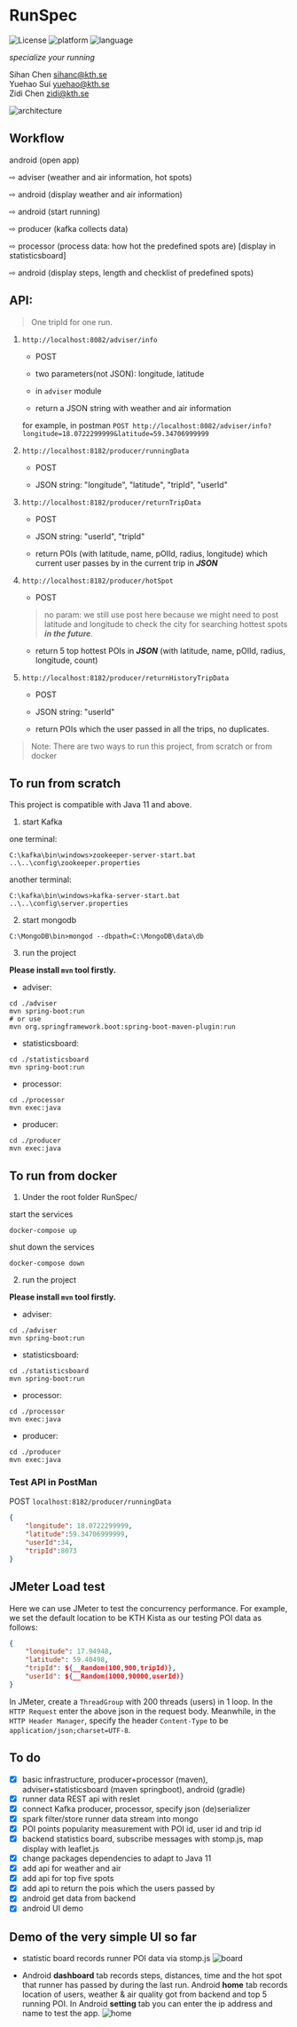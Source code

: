 # RunSpec

![License](https://img.shields.io/badge/License-MIT-blue)
![platform](https://img.shields.io/badge/platform-android-green.svg)
![language](https://img.shields.io/badge/language-Java|Kotlin|Javascript|HTML|CSS-orange.svg)

*specialize your running*

Sihan Chen sihanc@kth.se  
Yuehao Sui yuehao@kth.se  
Zidi Chen zidi@kth.se

![architecture](doc/arch.png)



## Workflow

android (open app)

⇨ adviser (weather and air information, hot spots)

⇨ android (display weather and air information)

⇨ android (start running) 

⇨ producer (kafka collects data) 

⇨ processor (process data: how hot the predefined spots are) [display in statisticsboard] 

⇨ android (display steps, length and checklist of predefined spots)

## API:

> One tripId for one run.

1. `http://localhost:8082/adviser/info`

    - POST
    
    - two parameters(not JSON): longitude, latitude
    
    - in `adviser` module

    - return a JSON string with weather and air information

    for example, in postman
    `POST http://localhost:8082/adviser/info?longitude=18.0722299999&latitude=59.34706999999`

2. `http://localhost:8182/producer/runningData`
 
    - POST

    - JSON string: "longitude", "latitude", "tripId", "userId"

3. `http://localhost:8182/producer/returnTripData`

    - POST
    
    - JSON string: "userId", "tripId"
    
    - return POIs (with latitude, name, pOIId, radius, longitude) which current user passes by in the current trip in ***JSON***

4. `http://localhost:8182/producer/hotSpot`

    - POST

    > no param: we still use post here because we might need to post latitude and longitude to check the city for searching hottest spots ***in the future***.

    - return 5 top hottest POIs in ***JSON*** (with latitude, name, pOIId, radius, longitude, count)

5. `http://localhost:8182/producer/returnHistoryTripData`

    - POST

   - JSON string: "userId"

   - return POIs which the user passed in all the trips, no duplicates.

> Note: There are two ways to run this project, from scratch or from docker

## To run from scratch
This project is compatible with Java 11 and above.

1. start Kafka

one terminal: 
```
C:\kafka\bin\windows>zookeeper-server-start.bat ..\..\config\zookeeper.properties
```

another terminal:
```
C:\kafka\bin\windows>kafka-server-start.bat ..\..\config\server.properties
```

2. start mongodb

```
C:\MongoDB\bin>mongod --dbpath=C:\MongoDB\data\db 
```

3. run the project

**Please install `mvn` tool firstly.**

* adviser:
```shell
cd ./adviser
mvn spring-boot:run
# or use
mvn org.springframework.boot:spring-boot-maven-plugin:run
```

* statisticsboard: 
```shell
cd ./statisticsboard
mvn spring-boot:run
```

* processor: 
```shell
cd ./processor
mvn exec:java
```

* producer: 
```shell
cd ./producer
mvn exec:java
```

## To run from docker
1. Under the root folder RunSpec/

start the services

```
docker-compose up
```

shut down the services

```
docker-compose down
```


2. run the project

**Please install `mvn` tool firstly.**

* adviser:
```shell
cd ./adviser
mvn spring-boot:run
```

* statisticsboard:
```shell
cd ./statisticsboard
mvn spring-boot:run
```

* processor:
```shell
cd ./processor
mvn exec:java
```

* producer:
```shell
cd ./producer
mvn exec:java
```

### Test API in PostMan
POST `localhost:8182/producer/runningData`

```json
{
    "longitude": 18.0722299999,
    "latitude":59.34706999999,
    "userId":34,
    "tripId":8073
}
```

## JMeter Load test
Here we can use JMeter to test the concurrency performance. For example, we set the default location to be KTH Kista as our testing POI data as follows:

```json
{
	"longitude": 17.94948, 
	"latitude": 59.40498, 
	"tripId": ${__Random(100,900,tripId)}, 
	"userId": ${__Random(1000,90000,userId)}
}

```

In JMeter, create a `ThreadGroup` with 200 threads (users) in 1 loop. In the `HTTP Request` enter the above json in the request body. Meanwhile, in the `HTTP Header Manager`, specify the header `Content-Type` to be `application/json;charset=UTF-8`.

## To do

- [x] basic infrastructure, producer+processor (maven), adviser+statisticsboard (maven springboot), android (gradle)
- [x] runner data REST api with reslet
- [x] connect Kafka producer, processor, specify json (de)serializer
- [x] spark filter/store runner data stream into mongo
- [x] POI points popularity measurement with POI id, user id and trip id
- [x] backend statistics board, subscribe messages with stomp.js, map display with leaflet.js
- [x] change packages dependencies to adapt to Java 11
- [x] add api for weather and air
- [x] add api for top five spots
- [x] add api to return the pois which the users passed by
- [x] android get data from backend
- [x] android UI demo
<!-- - [ ] user login
- [ ] running trace history
- [ ] history of spots that a user has passed by -->

## Demo of the very simple UI so far

* statistic board records runner POI data via stomp.js
![board](doc/board.PNG)

* Android **dashboard** tab records steps, distances, time and the hot spot that runner has passed by during the last run. Android **home** tab records location of users, weather & air quality got from backend and top 5 running POI. In Android **setting** tab you can enter the ip address and name to test the app.
![home](doc/android.PNG)

[comment]: <> (Our project is to create a running App which records and displays real-time runners' running data &#40;produced by the built-in sensor of a mobile phone&#41; on his/her mobile phone and and offer appropriate running advices based on the running data. The main technology stack involves but is not limitted to Android, Kafka, Spark, MongoDB. The implementation can be divided into three parts:)

[comment]: <> (## Running Data producer)

[comment]: <> (The sensor should track following `real-time` data on an Android phone or some intelligent wristband.)

[comment]: <> ( * userId)

[comment]: <> ( * longitude)

[comment]: <> ( * latitude)

[comment]: <> ( * altitude &#40;optional&#41;)

[comment]: <> ( * timestamp)

[comment]: <> ( * stepCount)

[comment]: <> ( * distance)

[comment]: <> ( * heartRate &#40;optional&#41;)
 
[comment]: <> (The above data should be sent to server and analyzed on the server and through some calculation, some advice will be feedback to the frondend clients.)

[comment]: <> (Considering the voluminous real-time messages produced from different runners. We plan to use **Kafka** as a message queue to keep the messages. In that case, the server can consume the message one by one and exert calculation on the data to offer reasonable advices to the runners. )


[comment]: <> (## Running Data processor)

[comment]: <> (During the calculation, we plan to use **Spark** as the distributed computing component because of its powerful processing capacity of streaming data.)

[comment]: <> (We will firstly judge whether it is appropriate to run. The initial idea is to get the air quality data from [API]&#40;https://aqicn.org/city/sweden/stockholm-lilla-essingen/&#41; with the latitude and longitude produced by the sensor. Then, we can research some papers and code the relationship between a healthy run and factors such as AQI &#40;air quality, PM2.5&#41;, humidity, temperature, heart rate. For example, if we find a user's region has serious air quality &#40;PM2.5 index > 100&#41;, then we will write in the advice that it is not suitable to run at that time as a feedback to the user. Also the server may calculate the speed and distance and return the result to frontend.)

[comment]: <> (We also use Spark to store the voluminous data into the MongoDB database &#40;Maybe Redis will be used to cache the data&#41;. From the database runners can extract the running history &#40;optional&#41;. Of course a login function must be provided to differentiate between different users.)



[comment]: <> (## Android Dashboard)

[comment]: <> (An android App will be created to read the data from the sensor in the mobile phone and give the user a operating interface and also display the feedback. When the user wants to start running, he/she may first click a query button and it will send the runner's data to the backend to process and give feedback to the runner that whether it is appropriate to run based on the weather of current location. After the user start to run, for every 10 seconds &#40;may be adjusted in real development&#41;, the user data will be sent to the backend and processed and the feedback will show the speed and the total distance that the user has runned. When the user end running, he can choose to store or delete this trip data in the database.)





 
